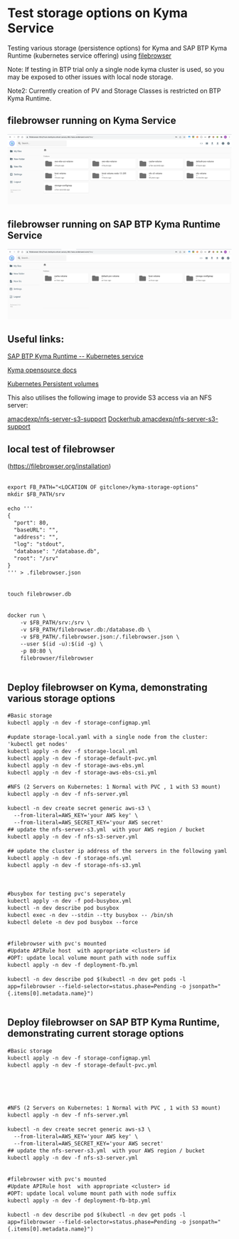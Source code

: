 # Test storage options on Kyma Service

Testing various storage (persistence options) for Kyma and SAP BTP Kyma Runtime (kubernetes service offering)  using 
[filebrowser](https://filebrowser.org/installation) 

Note: If testing in BTP trial only a single node kyma cluster is used, so you may be exposed to other issues with local node storage. 

Note2: Currently creation of PV and Storage Classes is restricted on BTP Kyma Runtime.


## filebrowser running on Kyma Service
![alt text](https://github.com/amacdexp/kyma-storage-options/blob/main/srv/filebrowser_on_Kyma.png?raw=true)


## filebrowser running on SAP BTP Kyma Runtime Service
![alt text](https://github.com/amacdexp/kyma-storage-options/blob/main/srv/filebrowser_on_BTP_Kyma_Runtime.png?raw=true)




## Useful links:  

[SAP BTP Kyma Runtime -- Kubernetes service](https://discovery-center.cloud.sap/serviceCatalog/kyma-runtime?region=all) 

[Kyma opensource docs](https://kyma-project.io/) 

[Kubernetes Persistent volumes](https://kubernetes.io/docs/concepts/storage/persistent-volumes/) 

This also utilises the following image to provide S3 access via an NFS server: 

[amacdexp/nfs-server-s3-support](https://github.com/amacdexp/nfs-server-s3-support) 
[Dockerhub amacdexp/nfs-server-s3-support](https://hub.docker.com/repository/docker/amacdexp/nfs-server-s3-support)




## local test of filebrowser 
(https://filebrowser.org/installation) 

```

export FB_PATH="<LOCATION OF gitclone>/kyma-storage-options"
mkdir $FB_PATH/srv

echo ''' 
{
  "port": 80,
  "baseURL": "",
  "address": "",
  "log": "stdout",
  "database": "/database.db",
  "root": "/srv"
}
''' > .filebrowser.json


touch filebrowser.db


docker run \
    -v $FB_PATH/srv:/srv \
    -v $FB_PATH/filebrowser.db:/database.db \
    -v $FB_PATH/.filebrowser.json:/.filebrowser.json \
    --user $(id -u):$(id -g) \
    -p 80:80 \
    filebrowser/filebrowser


```


## Deploy filebrowser on Kyma, demonstrating various storage options
```
#Basic storage
kubectl apply -n dev -f storage-configmap.yml

#update storage-local.yaml with a single node from the cluster: 'kubectl get nodes'
kubectl apply -n dev -f storage-local.yml
kubectl apply -n dev -f storage-default-pvc.yml
kubectl apply -n dev -f storage-aws-ebs.yml
kubectl apply -n dev -f storage-aws-ebs-csi.yml

#NFS (2 Servers on Kubernetes: 1 Normal with PVC , 1 with S3 mount)
kubectl apply -n dev -f nfs-server.yml

kubectl -n dev create secret generic aws-s3 \
  --from-literal=AWS_KEY='your AWS key' \
  --from-literal=AWS_SECRET_KEY='your AWS secret'
## update the nfs-server-s3.yml  with your AWS region / bucket
kubectl apply -n dev -f nfs-s3-server.yml

## update the cluster ip address of the servers in the following yaml
kubectl apply -n dev -f storage-nfs.yml
kubectl apply -n dev -f storage-nfs-s3.yml



#busybox for testing pvc's seperately
kubectl apply -n dev -f pod-busybox.yml
kubectl -n dev describe pod busybox
kubectl exec -n dev --stdin --tty busybox -- /bin/sh
kubectl delete -n dev pod busybox --force


#filebrowser with pvc's mounted 
#Update APIRule host  with appropriate <cluster> id 
#OPT: update local volume mount path with node suffix
kubectl apply -n dev -f deployment-fb.yml

kubectl -n dev describe pod $(kubectl -n dev get pods -l app=filebrowser --field-selector=status.phase=Pending -o jsonpath="{.items[0].metadata.name}")


```

## Deploy filebrowser on SAP BTP Kyma Runtime, demonstrating current storage options
```
#Basic storage
kubectl apply -n dev -f storage-configmap.yml
kubectl apply -n dev -f storage-default-pvc.yml





#NFS (2 Servers on Kubernetes: 1 Normal with PVC , 1 with S3 mount)
kubectl apply -n dev -f nfs-server.yml

kubectl -n dev create secret generic aws-s3 \
  --from-literal=AWS_KEY='your AWS key' \
  --from-literal=AWS_SECRET_KEY='your AWS secret'
## update the nfs-server-s3.yml  with your AWS region / bucket
kubectl apply -n dev -f nfs-s3-server.yml


#filebrowser with pvc's mounted 
#Update APIRule host  with appropriate <cluster> id 
#OPT: update local volume mount path with node suffix
kubectl apply -n dev -f deployment-fb-btp.yml

kubectl -n dev describe pod $(kubectl -n dev get pods -l app=filebrowser --field-selector=status.phase=Pending -o jsonpath="{.items[0].metadata.name}")

```
